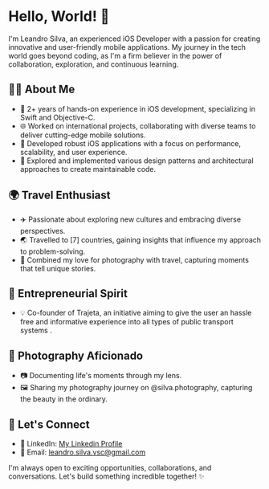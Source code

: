 # Hello, World! 👋

I'm Leandro Silva, an experienced iOS Developer with a passion for creating innovative and user-friendly mobile applications. My journey in the tech world goes beyond coding, as I'm a firm believer in the power of collaboration, exploration, and continuous learning.

## 👨‍💻 About Me

- 🚀 2+ years of hands-on experience in iOS development, specializing in Swift and Objective-C.
- 🌐 Worked on international projects, collaborating with diverse teams to deliver cutting-edge mobile solutions.
- 📱 Developed robust iOS applications with a focus on performance, scalability, and user experience.
- 🤖 Explored and implemented various design patterns and architectural approaches to create maintainable code.

## 🌍 Travel Enthusiast

- ✈️ Passionate about exploring new cultures and embracing diverse perspectives.
- 🌏 Travelled to [7] countries, gaining insights that influence my approach to problem-solving.
- 📸 Combined my love for photography with travel, capturing moments that tell unique stories.

## 🚀 Entrepreneurial Spirit

- 💡 Co-founder of Trajeta, an initiative aiming to give the user an hassle free and informative experience into all types of public transport systems .

## 📸 Photography Aficionado

- 📷 Documenting life's moments through my lens.
- 🖼️ Sharing my photography journey on @silva.photography, capturing the beauty in the ordinary.

## 🌟 Let's Connect

- 🔗 LinkedIn: [My Linkedin Profile](https://www.linkedin.com/in/leandro-silva-mad/)
- 📧 Email: leandro.silva.vsc@gmail.com

I'm always open to exciting opportunities, collaborations, and conversations. Let's build something incredible together! ✨
